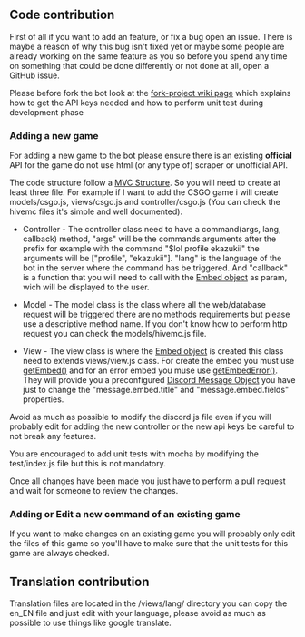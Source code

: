 ## Code contribution

First of all if you want to add an feature, or fix a bug open an issue. There is maybe a reason of why this bug isn't fixed yet or maybe some people are already working on the same feature as you so before you spend any time on something that could be done differently or not done at all, open a GitHub issue.

Please before fork the bot look at the [fork-project wiki page](https://github.com/ekazukii/discord_stat_bot/wiki/fork-project) which explains how to get the API keys needed and how to perform unit test during development phase 

### Adding a new game

For adding a new game to the bot please ensure there is an existing **official** API for the game do not use html (or any type of) scraper or unofficial API.

The code structure follow a [MVC Structure](https://en.wikipedia.org/wiki/Model%E2%80%93view%E2%80%93controller). So you will need to create at least three file. For example if I want to add the CSGO game i will create models/csgo.js, views/csgo.js and controller/csgo.js (You can check the hivemc files it's simple and well documented).

- Controller - The controller class need to have a command(args, lang, callback) method, "args" will be the commands arguments after the prefix for example with the command "$lol profile ekazukii" the arguments will be ["profile", "ekazukii"]. "lang" is the language of the bot in the server where the command has be triggered. And "callback" is a function that you will need to call with the [Embed object](https://ekazukii.github.io/discord_stat_bot/global.html#Embed) as param, wich will be displayed to the user.

- Model - The model class is the class where all the web/database request will be triggered there are no methods requirements but please use a descriptive method name. If you don't know how to perform http request you can check the models/hivemc.js file.

- View - The view class is where the [Embed object](https://ekazukii.github.io/discord_stat_bot/global.html#Embed) is created this class need to extends views/view.js class. For create the embed you must use [getEmbed()](https://ekazukii.github.io/discord_stat_bot/View.html#getEmbed) and for an error embed you muse use [getEmbedError()](https://ekazukii.github.io/discord_stat_bot/View.html#getEmbedError). They will provide you a preconfigured [Discord Message Object](https://ekazukii.github.io/discord_stat_bot/global.html#DiscordMessage) you have just to change the "message.embed.title" and "message.embed.fields" properties.

Avoid as much as possible to modify the discord.js file even if you will probably edit for adding the new controller or the new api keys be careful to not break any features.

You are encouraged to add unit tests with mocha by modifying the test/index.js file but this is not mandatory.

Once all changes have been made you just have to perform a pull request and wait for someone to review the changes.

### Adding or Edit a new command of an existing game

If you want to make changes on an existing game you will probably only edit the files of this game so you'll have to make sure that the unit tests for this game are always checked.

## Translation contribution

Translation files are located in the /views/lang/ directory you can copy the en_EN file and just edit with your language, please avoid as much as possible to use things like google translate.